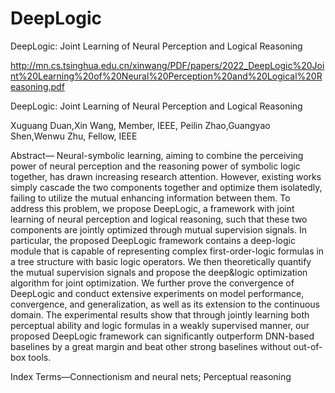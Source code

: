 # DeepLogic
DeepLogic: Joint Learning of Neural Perception and Logical Reasoning


http://mn.cs.tsinghua.edu.cn/xinwang/PDF/papers/2022_DeepLogic%20Joint%20Learning%20of%20Neural%20Perception%20and%20Logical%20Reasoning.pdf

DeepLogic: Joint Learning of Neural Perception and Logical Reasoning

Xuguang Duan,Xin Wang, Member, IEEE, Peilin Zhao,Guangyao Shen,Wenwu Zhu, Fellow, IEEE

Abstract—
Neural-symbolic learning, aiming to combine the perceiving power of neural perception and the reasoning power of symbolic
logic together, has drawn increasing research attention. However, existing works simply cascade the two components together and
optimize them isolatedly, failing to utilize the mutual enhancing information between them. To address this problem, we propose
DeepLogic, a framework with joint learning of neural perception and logical reasoning, such that these two components are jointly
optimized through mutual supervision signals. In particular, the proposed DeepLogic framework contains a deep-logic module that is
capable of representing complex first-order-logic formulas in a tree structure with basic logic operators. We then theoretically quantify the
mutual supervision signals and propose the deep&logic optimization algorithm for joint optimization. We further prove the convergence of
DeepLogic and conduct extensive experiments on model performance, convergence, and generalization, as well as its extension to the
continuous domain. The experimental results show that through jointly learning both perceptual ability and logic formulas in a weakly
supervised manner, our proposed DeepLogic framework can significantly outperform DNN-based baselines by a great margin and beat
other strong baselines without out-of-box tools.

Index Terms—Connectionism and neural nets; Perceptual reasoning

